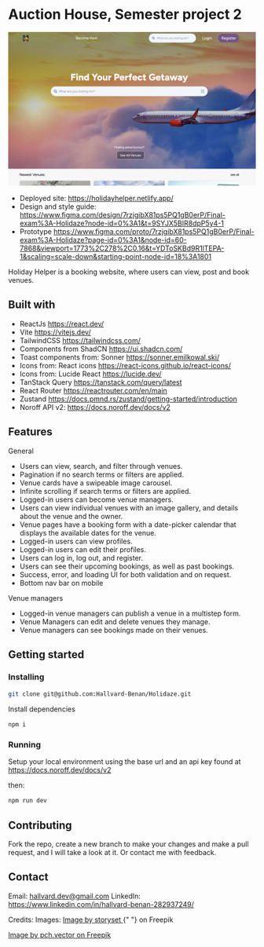 # Auction House, Semester project 2

![image](/public/screenshot.png)

- Deployed site: https://holidayhelper.netlify.app/
- Design and style guide: https://www.figma.com/design/7rzjgibX81ps5PQ1gB0erP/Final-exam%3A-Holidaze?node-id=0%3A1&t=9SYJX5BIR8dpP5y4-1
- Prototype https://www.figma.com/proto/7rzjgibX81ps5PQ1gB0erP/Final-exam%3A-Holidaze?page-id=0%3A1&node-id=60-7868&viewport=1773%2C278%2C0.16&t=YDToSKBd9R1lTEPA-1&scaling=scale-down&starting-point-node-id=18%3A1801

Holiday Helper is a booking website, where users can view, post and book venues.

## Built with

- ReactJs https://react.dev/
- Vite https://vitejs.dev/
- TailwindCSS https://tailwindcss.com/
- Components from ShadCN https://ui.shadcn.com/
- Toast components from: Sonner https://sonner.emilkowal.ski/
- Icons from: React icons https://react-icons.github.io/react-icons/
- Icons from: Lucide React https://lucide.dev/
- TanStack Query https://tanstack.com/query/latest
- React Router https://reactrouter.com/en/main
- Zustand https://docs.pmnd.rs/zustand/getting-started/introduction
- Noroff API v2: https://docs.noroff.dev/docs/v2

## Features

General

- Users can view, search, and filter through venues.
- Pagination if no search terms or filters are applied.
- Venue cards have a swipeable image carousel.
- Infinite scrolling if search terms or filters are applied.
- Logged-in users can become venue managers.
- Users can view individual venues with an image gallery, and details about the venue and the owner.
- Venue pages have a booking form with a date-picker calendar that displays the available dates for the venue.
- Logged-in users can view profiles.
- Logged-in users can edit their profiles.
- Users can log in, log out, and register.
- Users can see their upcoming bookings, as well as past bookings.
- Success, error, and loading UI for both validation and on request.
- Bottom nav bar on mobile

Venue managers

- Logged-in venue managers can publish a venue in a multistep form.
- Venue Managers can edit and delete venues they manage.
- Venue managers can see bookings made on their venues.

## Getting started

### Installing

```bash
git clone git@github.com:Hallvard-Benan/Holidaze.git
```

Install dependencies

```bash
npm i
```

### Running

Setup your local environment using the base url and an api key found at https://docs.noroff.dev/docs/v2

then:

```bash
npm run dev
```

## Contributing

Fork the repo, create a new branch to make your changes and make a pull request, and I will take a look at it. Or contact me with feedback.

## Contact

Email: hallvard.dev@gmail.com
LinkedIn: https://www.linkedin.com/in/hallvard-benan-282937249/

Credits:
Images: <a href="https://www.freepik.com/free-vector/404-error-with-cute-animal-concept-illustration_7906236.htm#page=3&query=error%20illustration&position=49&from_view=keyword&track=ais_user&uuid=3bc702cb-1a99-474c-99d1-35ac8c1f95d5">
Image by storyset
</a>{" "}
on Freepik

<a href="https://www.freepik.com/free-vector/online-app-tourism-traveler-with-mobile-phone-passport-booking-buying-plane-ticket_11235774.htm#fromView=search&page=4&position=18&uuid=635740d9-2eff-46f6-89b8-b38e6d652af3">Image by pch.vector on Freepik</a>
